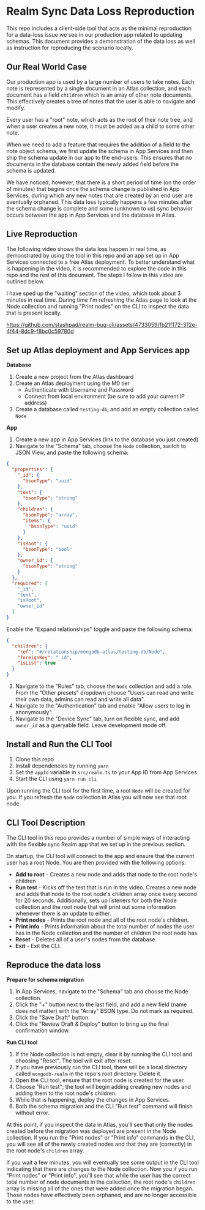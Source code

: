 # Realm Sync Data Loss Reproduction

This repo includes a client-side tool that acts as the minimal reproduction
for a data-loss issue we see in our production app related to updating
schemas. This document provides a demonstration of the data loss as well as
instruction for reproducing the scenario locally.

## Our Real World Case

Our production app is used by a large number of users to take notes. Each note
is represented by a single document in an Atlas collection, and each document
has a field `children` which is an array of other note documents. This effectively
creates a tree of notes that the user is able to navigate and modify.

Every user has a "root" note, which acts as the root of their note tree, and when 
a user creates a new note, it must be added as a child to some other note.

When we need to add a feature that requires the addition of a field to the note object
schema, we first update the schema in App Services and then ship the schema update in 
our app to the end-users. This ensures that no documents in the database contain the
newly added field before the schema is updated.

We have noticed, however, that there is a short period of time (on the order of
minutes) that begins once the schema change is published in App Services, during
which any new notes that are created by an end user are eventually orphaned. This
data loss typically happens a few minutes after the schema change is complete and
some (unknown to us) sync behavior occurs between the app in App Services and the
database in Atlas.

## Live Reproduction

The following video shows the data loss happen in real time, as demonstrated
by using the tool in this repo and an app set up in App Services connected to
a free Atlas deployment. To better understand what is happening in the video,
it is recommended to explore the code in this repo and the rest of this document. The
steps I follow in this video are outlined below.

I have sped up the "waiting" section of the video, which took about 3 minutes in real
time. During time I'm refreshing the Atlas page to look at the Node collection and 
running "Print nodes" on the CLI to inspect the data that is present locally.

https://github.com/stashpad/realm-bug-cli/assets/4733059/fb21f172-312e-4f44-8dc9-f8bc0c59780d


## Set up Atlas deployment and App Services app

**Database**
1. Create a new project from the Atlas dashboard
2. Create an Atlas deployment using the M0 tier
   * Authenticate with Username and Password
   * Connect from local environment (be sure to add your current IP address)
3. Create a database called `testing-db`, and add an empty collection called `Node`

**App**
1. Create a new app in App Services (link to the database you just created)
2. Navigate to the "Schema" tab, choose the `Node` collection, switch to JSON View,
   and paste the following schema:

```json
{
  "properties": {
    "_id": {
      "bsonType": "uuid"
    },
    "text": {
      "bsonType": "string"
    },
    "children": {
      "bsonType": "array",
      "items": {
        "bsonType": "uuid"
      }
    },
    "isRoot": {
      "bsonType": "bool"
    },
    "owner_id": {
      "bsonType": "string"
    }
  },
  "required": [
    "_id",
    "text",
    "isRoot",
    "owner_id"
  ]
}
```

  Enable the "Expand relationships" toggle and paste the following schema:

```json
{
  "children": {
    "ref": "#/relationship/mongodb-atlas/testing-db/Node",
    "foreignKey": "_id",
    "isList": true
  }
}
```

3. Navigate to the "Rules" tab, choose the `Node` collection and add a role. From
   the "Other presets" dropdown choose "Users can read and write their own data,
   admins can read and write all data".
4. Navigate to the "Authentication" tab and enable "Allow users to log in anonymously".
5. Navigate to the "Device Sync" tab, turn on flexible sync, and add `owner_id` as a 
   queryable field. Leave development mode off.

## Install and Run the CLI Tool

1. Clone this repo
2. Install dependencies by running `yarn`
3. Set the `appId` variable in `src/realm.ts` to your App ID from App Services
4. Start the CLI using `yarn run cli`

Upon running the CLI tool for the first time, a root `Node` will be created for you.
If you refresh the `Node` collection in Atlas you will now see that root node.

## CLI Tool Description

The CLI tool in this repo provides a number of simple ways of interacting
with the flexible sync Realm app that we set up in the previous section.

On startup, the CLI tool will connect to the app and ensure that the current
user has a root Node. You are then provided with the following options:

* **Add to root** - Creates a new node and adds that node to the root node's children
* **Run test** - Kicks off the test that is run in the video. Creates a new node and
  adds that node to the root node's children array once every second for 20 seconds.
  Additionally, sets up listeners for both the Node collection and the root node that
  will print out some information whenever there is an update to either.
* **Print nodes** - Prints the root node and all of the root node's children.
* **Print info** - Prints information about the total number of nodes the user has in
  the Node collection and the number of children the root node has.
* **Reset** - Deletes all of a user's nodes from the database.
* **Exit** - Exit the CLI.

## Reproduce the data loss

**Prepare for schema migration**

1. In App Services, navigate to the "Schema" tab and choose the Node collection.
2. Click the "+" button next to the last field, and add a new field (name does
   not matter) with the "Array<String>" BSON type. Do not mark as required.
3. Click the "Save Draft" button.
4. Click the "Review Draft & Deploy" button to bring up the final confirmation window.

**Run CLI tool**

1. If the Node collection is not empty, clear it by running the CLI tool and choosing
   "Reset". The tool will exit after reset.
2. If you have previously run the CLI tool, there will be a local directory called
   `mongodb-realm` in the repo's root directory. Delete it.
3. Open the CLI tool, ensure that the root node is created for the user.
4. Choose "Run test"; the tool will begin adding creating new nodes and adding them to
   the root node's children.
5. While that is happening, deploy the changes in App Services.
6. Both the schema migration and the CLI "Run test" command will finish without error.

At this point, if you inspect the data in Atlas, you'll see that only the nodes created
before the migration was deployed are present in the Node collection. If you run the
"Print nodes" or "Print info" commands in the CLI, you will see all of the newly created
nodes and that they are (correctly) in the root node's `children` array.

If you wait a few minutes, you will eventually see some output in the CLI tool indicating
that there are changes to the Node collection. Now you if you run "Print nodes" or "Print
info", you'll see that while the user has the correct total number of node documents in
the collection, the root node's `children` array is missing all of the ones that were
added once the migration began. Those nodes have effectively been orphaned, and are no
longer accessible to the user.
